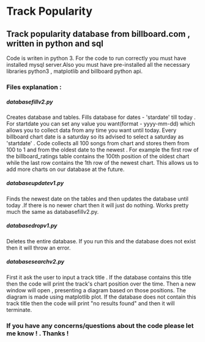 # Track Popularity 

## Track popularity database from billboard.com , written in python and sql

Code is writen in python 3. For the code to run correctly you must have installed mysql server.Also you must have pre-installed all the necessary libraries python3 , matplotlib and billboard python api.


### Files explanation :

##### databasefillv2.py

Creates database and tables. Fills database for dates - 'stardate' till today . For startdate you can set any value you want(format - yyyy-mm-dd) which allows you to collect data from any time you want until today.
Every billboard chart date is a saturday so its advised to select a saturday as 'startdate' . Code collects all 100 songs from chart and stores them from 100 to 1 and from the oldest date to the newest . For example the first row of the billboard_ratings table contains the 100th position of the oldest chart while the last row contains the 1th row of the newest chart.
This allows us to add more charts on our database at the future.


##### databaseupdatev1.py

Finds the newest date on the tables and then updates the database until today .If there is no newer chart then it will just do nothing.  Works pretty much the same as databasefillv2.py.

##### databasedropv1.py

Deletes the entire database. If you run this and the database does not exist then it will throw an error.

##### databasesearchv2.py
 First it ask the user to input a track title . If the database contains this title then the code will print the track's chart position over the time. Then a new window will open , presenting a diagram based on those positions. The diagram is made using matplotlib plot.
 If the database does not contain this track title then the code will print "no results found" and then it will terminate.
 
 
 ### If you have any concerns/questions about the code please let me know ! . Thanks ! 
